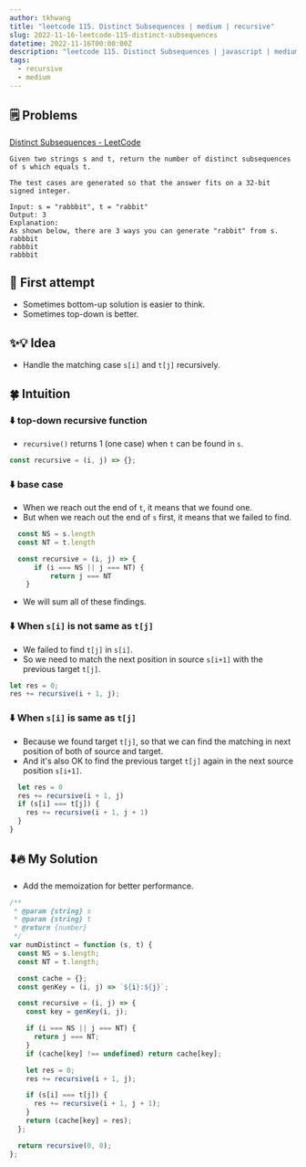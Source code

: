 ```yaml
---
author: tkhwang
title: "leetcode 115. Distinct Subsequences | medium | recursive"
slug: 2022-11-16-leetcode-115-distinct-subsequences
datetime: 2022-11-16T00:00:00Z
description: "leetcode 115. Distinct Subsequences | javascript | medium | recursive"
tags:
  - recursive
  - medium
---
```


## 🗒️ Problems

[Distinct Subsequences - LeetCode](https://leetcode.com/problems/distinct-subsequences/)

```
Given two strings s and t, return the number of distinct subsequences of s which equals t.

The test cases are generated so that the answer fits on a 32-bit signed integer.
```

```
Input: s = "rabbbit", t = "rabbit"
Output: 3
Explanation:
As shown below, there are 3 ways you can generate "rabbit" from s.
rabbbit
rabbbit
rabbbit
```

## 🤔 First attempt

- Sometimes bottom-up solution is easier to think.
- Sometimes top-down is better.

## ✨💡 Idea

- Handle the matching case `s[i]` and `t[j]` recursively.

## 🍀 Intuition

### ⬇️ top-down recursive function

- `recursive()` returns 1 (one case) when `t` can be found in `s`.

```javascript
const recursive = (i, j) => {};
```

### ⬇️ base case

- When we reach out the end of `t`, it means that we found one.
- But when we reach out the end of `s` first, it means that we failed to find.

```javascript
  const NS = s.length
  const NT = t.length

  const recursive = (i, j) => {
      if (i === NS || j === NT) {
          return j === NT
    }
```

- We will sum all of these findings.

### ⬇️ When `s[i]` is not same as `t[j]`

- We failed to find `t[j]` in `s[i]`.
- So we need to match the next position in source `s[i+1]` with the previous target `t[j]`.

```javascript
let res = 0;
res += recursive(i + 1, j);
```

### ⬇️ When `s[i]` is same as `t[j]`

- Because we found target `t[j]`, so that we can find the matching in next position of both of source and target.
- And it's also OK to find the previous target `t[j]` again in the next source position `s[i+1]`.

```javascript
  let res = 0
  res += recursive(i + 1, j)
  if (s[i] === t[j]) {
    res += recursive(i + 1, j + 1)
  }
}
```

## ⬇️🔥 My Solution

- Add the memoization for better performance.

```javascript
/**
 * @param {string} s
 * @param {string} t
 * @return {number}
 */
var numDistinct = function (s, t) {
  const NS = s.length;
  const NT = t.length;

  const cache = {};
  const genKey = (i, j) => `${i}:${j}`;

  const recursive = (i, j) => {
    const key = genKey(i, j);

    if (i === NS || j === NT) {
      return j === NT;
    }
    if (cache[key] !== undefined) return cache[key];

    let res = 0;
    res += recursive(i + 1, j);

    if (s[i] === t[j]) {
      res += recursive(i + 1, j + 1);
    }
    return (cache[key] = res);
  };

  return recursive(0, 0);
};
```
